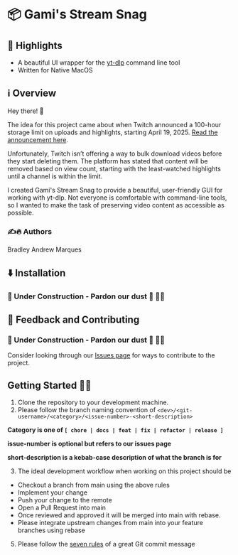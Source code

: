 # 📦 Gami's Stream Snag
## 🌟 Highlights

- A beautiful UI wrapper for the [yt-dlp](https://github.com/yt-dlp/yt-dlp) command line tool
- Written for Native MacOS

## ℹ️ Overview

Hey there! 👋

The idea for this project came about when Twitch announced a 100-hour storage limit on uploads and highlights, starting April 19, 2025. [Read the announcement here](https://help.twitch.tv/s/article/video-on-demand?language=en_US#storage).

Unfortunately, Twitch isn’t offering a way to bulk download videos before they start deleting them. The platform has stated that content will be removed based on view count, starting with the least-watched highlights until a channel is within the limit.

I created Gami's Stream Snag to provide a beautiful, user-friendly GUI for working with yt-dlp. Not everyone is comfortable with command-line tools, so I wanted to make the task of preserving video content as accessible as possible.

### ✍️🔥 Authors

Bradley Andrew Marques


## ⬇️ Installation
### 🚧 Under Construction - Pardon our dust 🚧 🙇🏾


## 💭 Feedback and Contributing

### 🚧 Under Construction - Pardon our dust 🚧 🙇🏾

Consider looking through our [Issues page](https://github.com/bradleyGamiMarques/GamiStreamSnag-MacOS-Native/issues) for ways to contribute to the project.

## Getting Started 🏃🏾

1. Clone the repository to your development machine.
2. Please follow the branch naming convention of `<dev>/<git-username>/<category>/<issue-number>-<short-description>`

<strong> Category is one of `[ chore | docs | feat | fix | refactor | release ]` </strong>

<strong> issue-number is optional but refers to our issues page </strong>

<strong> short-description is a kebab-case description of what the branch is for </strong>

3. The ideal development workflow when working on this project should be
- Checkout a branch from main using the above rules
- Implement your change
- Push your change to the remote
- Open a Pull Request into main
- Once reviewed and approved it will be merged into main with rebase.
- Please integrate upstream changes from main into your feature branches using rebase

5. Please follow the [seven rules](https://cbea.ms/git-commit/#seven-rules) of a great Git commit message
